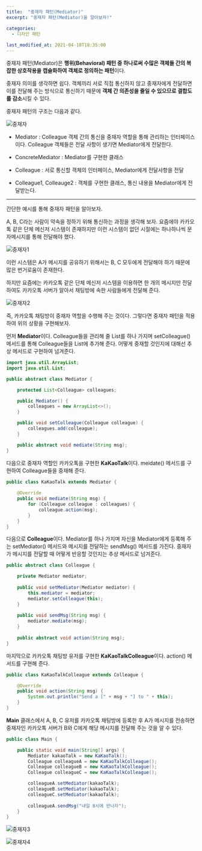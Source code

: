 ```yaml
---
title:  "중재자 패턴(Mediator)"
excerpt: "중재자 패턴(Mediator)을 알아보자!"

categories:
  - 디자인 패턴
  
last_modified_at: 2021-04-10T18:35:00
---
```


중재자 패턴(Mediator)은 **행위(Behavioral) 패턴 중 하나로써 수많은 객체들 간의 복잡한 상호작용을 캡슐화하여 객체로 정의하는 패턴**이다.  

중재자 의미를 생각하면 쉽다. 객체끼리 서로 직접 통신하지 않고 중재자에게 전달하면 이를 전달해 주는 방식으로 통신하기 때문에 **객체 간 의존성을 줄일 수 있으므로 결합도를 감소**시킬 수 있다.  

중재자 패턴의 구조는 다음과 같다.  

![중재자](https://user-images.githubusercontent.com/53072057/114258827-47cb8900-9a04-11eb-93b9-036b5cadca27.JPG)  

* Mediator : Colleague 객체 간의 통신을 중재자 역할을 통해 관리하는 인터페이스이다. Colleague 객체들은 전달 사항이 생기면 Mediator에게 전달한다.  

* ConcreteMediator : Mediator를 구현한 클래스  

* Colleague : 서로 통신할 객체의 인터페이스, Mediator에게 전달사항을 전달  

* Colleague1, Colleauge2 : 객체를 구현한 클래스, 통신 내용을 Mediator에게 전달받는다.  

*****

간단한 예시를 통해 중재자 패턴을 알아보자.  

A, B, C라는 사람이 약속을 정하기 위해 통신하는 과정을 생각해 보자. 요즘에야 카카오톡 같은 단체 메신저 시스템이 존재하지만 이런 시스템이 없던 시절에는 하나하나씩 문자메시지를 통해 전달해야 했다.  

![중재자1](https://user-images.githubusercontent.com/53072057/114258830-48fcb600-9a04-11eb-92a5-c6259e851012.JPG)  

이런 시스템은 A가 메시지를 공유하기 위해서는 B, C 모두에게 전달해야 하기 때문에 많은 번거로움이 존재한다.  

하지만 요즘에는 카카오톡 같은 단체 메신저 시스템을 이용하면 한 개의 메시지만 전달하여도 카카오톡 서버가 알아서 채팅방에 속한 사람들에게 전달해 준다.  

![중재자2](https://user-images.githubusercontent.com/53072057/114258832-49954c80-9a04-11eb-8c6b-8967bf89ca7c.JPG)  

즉, 카카오톡 채팅방이 중재자 역할을 수행해 주는 것이다. 그렇다면 중재자 패턴을 적용하여 위의 상황을 구현해보자.  

먼저 **Mediator**이다. Colleague들을 관리해 줄 List를 하나 가지며 setColleague() 메서드를 통해 Colleague들을 List에 추가해 준다. 어떻게 중재할 것인지에 대해선 추상 메서드로 구현하여 넘겨준다.  

```java
import java.util.ArrayList;
import java.util.List;

public abstract class Mediator {

	protected List<Colleague> colleagues;

	public Mediator() {
		colleagues = new ArrayList<>();
	}

	public void setColleague(Colleague colleague) {
		colleagues.add(colleague);
	}

	public abstract void mediate(String msg);
}
```

다음으로 중재자 역할인 카카오톡을 구현한 **KaKaoTalk**이다. meidate() 메서드를 구현하여 Colleague들을 중재해 준다.  

```java
public class KaKaoTalk extends Mediator {
	
	@Override
	public void mediate(String msg) {
		for (Colleague colleague : colleagues) {
			colleague.action(msg);
		}
	}
}
```

다음으로 **Colleague**이다. Mediator를 하나 가지며 자신을 Mediator에게 등록해 주는 setMediator() 메서드와 메시지를 전달하는 sendMsg() 메서드를 가진다. 중재자가 메시지를 전달할 때 어떻게 반응할 것인지는 추상 메서드로 넘겨준다.  

```java
public abstract class Colleague {

	private Mediator mediator;
	
	public void setMediator(Mediator mediator) {
		this.mediator = mediator;
		mediator.setColleague(this);
	}
	
	public void sendMsg(String msg) {
		mediator.mediate(msg);
	}
	
	public abstract void action(String msg);
}
```

마지막으로 카카오톡 채팅방 유저를 구현한 **KaKaoTalkColleague**이다. action() 메서드를 구현해 준다.  

```java
public class KaKaoTalkColleague extends Colleague {

	@Override
	public void action(String msg) {
		System.out.println("Send a [" + msg + "] to " + this);
	}
}
```

**Main** 클래스에서 A, B, C 유저를 카카오톡 채팅방에 등록한 후 A가 메시지를 전송하면 중재자인 카카오톡 서버가 B와 C에게 해당 메시지를 전달해 주는 것을 알 수 있다.  

```java
public class Main {

	public static void main(String[] args) {
		Mediator kakaoTalk = new KaKaoTalk();
		Colleague colleagueA = new KaKaoTalkColleague();
		Colleague colleagueB = new KaKaoTalkColleague();
		Colleague colleagueC = new KaKaoTalkColleague();

		colleagueA.setMediator(kakaoTalk);
		colleagueB.setMediator(kakaoTalk);
		colleagueC.setMediator(kakaoTalk);
		
		colleagueA.sendMsg("내일 8시에 만나자");
	}
}
```

![중재자3](https://user-images.githubusercontent.com/53072057/114258833-49954c80-9a04-11eb-98e0-ed501aac9b6d.JPG)  

![중재자4](https://user-images.githubusercontent.com/53072057/114258834-4a2de300-9a04-11eb-896d-b18f6fcd4544.JPG)  
